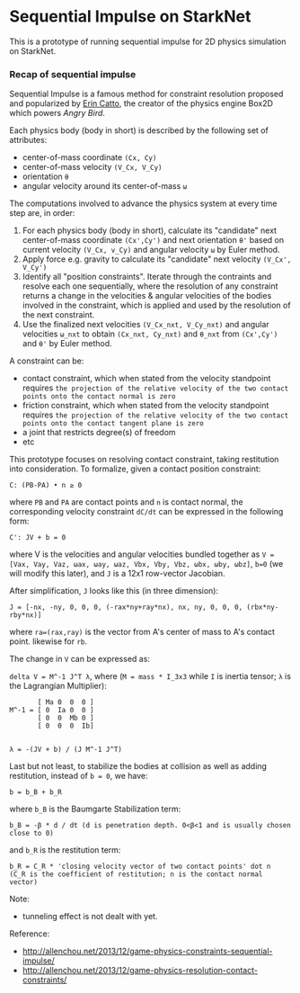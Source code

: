 # Sequential Impulse on StarkNet
This is a prototype of running sequential impulse for 2D physics simulation on StarkNet.

### Recap of sequential impulse
Sequential Impulse is a famous method for constraint resolution proposed and popularized by [Erin Catto](https://twitter.com/erin_catto), the creator of the physics engine Box2D which powers *Angry Bird*.

Each physics body (body in short) is described by the following set of attributes:
- center-of-mass coordinate `(Cx, Cy)`
- center-of-mass velocity `(V_Cx, V_Cy)`
- orientation `θ`
- angular velocity around its center-of-mass `ω`


The computations involved to advance the physics system at every time step are, in order:
1. For each physics body (body in short), calculate its "candidate" next center-of-mass coordinate `(Cx',Cy')` and next orientation `θ'` based on current velocity `(V_Cx, v_Cy)` and angular velocity `ω` by Euler method.
2. Apply force e.g. gravity to calculate its "candidate" next velocity `(V_Cx', V_Cy')`
3. Identify all "position constraints". Iterate through the contraints and resolve each one sequentially, where the resolution of any constraint returns a change in the velocities & angular velocities of the bodies involved in the constraint, which is applied and used by the resolution of the next constraint.
4. Use the finalized next velocities `(V_Cx_nxt, V_Cy_nxt)` and angular velocities `ω_nxt` to obtain `(Cx_nxt, Cy_nxt)` and `θ_nxt` from `(Cx',Cy')` and `θ'` by Euler method.

A constraint can be:
- contact constraint, which when stated from the velocity standpoint requires `the projection of the relative velocity of the two contact points onto the contact normal is zero`
- friction constraint, which when stated from the velocity standpoint requires `the projection of the relative velocity of the two contact points onto the contact tangent plane is zero`
- a joint that restricts degree(s) of freedom
- etc

This prototype focuses on resolving contact constraint, taking restitution into consideration. To formalize, given a contact position constraint:
```
C: (PB-PA) • n ≥ 0
```
where `PB` and `PA` are contact points and `n` is contact normal, the corresponding velocity constraint `dC/dt` can be expressed in the following form:
```
C': JV + b = 0
```
where V is the velocities and angular velocities bundled together as `V = [Vax, Vay, Vaz, ωax, ωay, ωaz, Vbx, Vby, Vbz, ωbx, ωby, ωbz]`, `b=0` (we will modify this later), and `J` is a 12x1 row-vector Jacobian.

After simplification, `J` looks like this (in three dimension):
```
J = [-nx, -ny, 0, 0, 0, (-rax*ny+ray*nx), nx, ny, 0, 0, 0, (rbx*ny-rby*nx)]
```
where `ra=(rax,ray)` is the vector from A's center of mass to A's contact point. likewise for `rb`.

The change in `V` can be expressed as:

`delta V = M^-1 J^T λ`, where (`M = mass * I_3x3` while `I` is inertia tensor; `λ` is the Lagrangian Multiplier):

```
       [ Ma 0  0  0 ]
M^-1 = [ 0  Ia 0  0 ]
       [ 0  0  Mb 0 ]
       [ 0  0  0  Ib]
       
       
λ = -(JV + b) / (J M^-1 J^T)
```

Last but not least, to stabilize the bodies at collision as well as adding restitution, instead of `b = 0`, we have:

```
b = b_B + b_R
```
where `b_B` is the Baumgarte Stabilization term:
```
b_B = -β * d / dt (d is penetration depth. 0<β<1 and is usually chosen close to 0)
```
and `b_R` is the restitution term:
```
b_R = C_R * 'closing velocity vector of two contact points' dot n
(C_R is the coefficient of restitution; n is the contact normal vector)
```

Note:
- tunneling effect is not dealt with yet.

Reference:
- http://allenchou.net/2013/12/game-physics-constraints-sequential-impulse/
- http://allenchou.net/2013/12/game-physics-resolution-contact-constraints/

